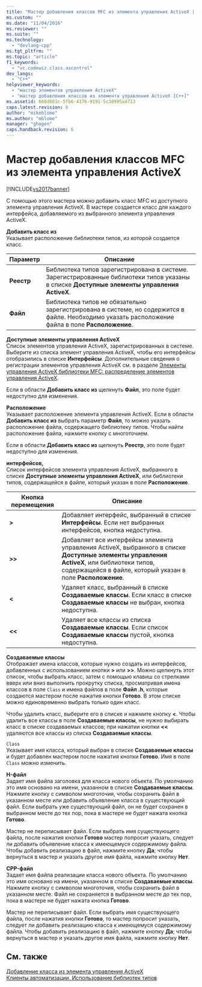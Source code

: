 ```yaml
---
title: "Мастер добавления классов MFC из элемента управления ActiveX | Microsoft Docs"
ms.custom: ""
ms.date: "11/04/2016"
ms.reviewer: ""
ms.suite: ""
ms.technology: 
  - "devlang-cpp"
ms.tgt_pltfrm: ""
ms.topic: "article"
f1_keywords: 
  - "vc.codewiz.class.axcontrol"
dev_langs: 
  - "C++"
helpviewer_keywords: 
  - "мастер элементов управления ActiveX"
  - "мастер добавления классов из элемента управления ActiveX [C++]"
ms.assetid: 668d801c-5fb6-4176-9191-5c38995a4713
caps.latest.revision: 6
author: "mikeblome"
ms.author: "mblome"
manager: "ghogen"
caps.handback.revision: 6
---
```

# Мастер добавления классов MFC из элемента управления ActiveX
[!INCLUDE[vs2017banner](../assembler/inline/includes/vs2017banner.md)]

С помощью этого мастера можно добавить класс MFC из доступного элемента управления ActiveX.  В мастере создается класс для каждого интерфейса, добавляемого из выбранного элемента управления ActiveX.  
  
 **Добавить класс из**  
 Указывает расположение библиотеки типов, из которой создается класс.  
  
|Параметр|Описание|  
|--------------|--------------|  
|**Реестр**|Библиотека типов зарегистрирована в системе.  Зарегистрированные библиотеки типов указаны в списке **Доступные элементы управления ActiveX**.|  
|**Файл**|Библиотека типов не обязательно зарегистрирована в системе, но содержится в файле.  Необходимо указать расположение файла в поле **Расположение**.|  
  
 **Доступные элементы управления ActiveX**  
 Список элементов управления ActiveX, зарегистрированных в системе.  Выберите из списка элемент управления ActiveX, чтобы его интерфейсы отобразились в списке **Интерфейсы**.  Дополнительные сведения о регистрации элементов управления ActiveX см. в разделе [Элементы управления ActiveX библиотеки MFC: распределение элементов управления ActiveX](../mfc/mfc-activex-controls-distributing-activex-controls.md).  
  
 Если в области **Добавить класс из** щелкнуть **Файл**, это поле будет недоступно для изменения.  
  
 **Расположение**  
 Указывает расположение элемента управления ActiveX.  Если в области **Добавить класс из** выбрать параметр **Файл**, то можно указать расположение файла, содержащего библиотеку типов.  Чтобы найти расположение файла, нажмите кнопку с многоточием.  
  
 Если в области **Добавить класс из** щелкнуть **Реестр**, это поле будет недоступно для изменения.  
  
 **интерфейсов,**  
 Список интерфейсов элемента управления ActiveX, выбранного в списке **Доступные элементы управления ActiveX**, или библиотеки типов, содержащейся в файле, который указан в поле **Расположение**.  
  
|Кнопка перемещения|Описание|  
|------------------------|--------------|  
|**\>**|Добавляет интерфейс, выбранный в списке **Интерфейсы**.  Если нет выбранных интерфейсов, кнопка недоступна.|  
|**\>\>**|Добавляет все интерфейсы элемента управления ActiveX, выбранного в списке **Доступные элементы управления ActiveX**, или библиотеки типов, содержащейся в файле, который указан в поле **Расположение**.|  
|**\<**|Удаляет класс, выбранный в списке **Создаваемые классы**.  Если класс в списке **Создаваемые классы** не выбран, кнопка недоступна.|  
|**\<\<**|Удаляет все классы из списка **Создаваемые классы**.  Если список **Создаваемые классы** пустой, кнопка недоступна.|  
  
 **Создаваемые классы**  
 Отображает имена классов, которые нужно создать из интерфейсов, добавленных с использованием кнопки **\>** или **\>\>**.  Можно щелкнуть этот список, чтобы выбрать класс, затем с помощью клавиш со стрелками вверх или вниз выполнить прокрутку списка, просматривая имена классов в поле `Class` и имена файлов в поле **Файл .h**, которые создаются мастером после нажатия кнопки **Готово**.  В этом списке можно единовременно выбрать только один класс.  
  
 Чтобы удалить класс, выберите его в списке и нажмите кнопку **\<**.  Чтобы удалить все классы в поле **Создаваемые классы**, не нужно выбирать класс в списке создаваемых классов; при нажатии кнопки **\<\<** удаляются все классы из списка **Создаваемые классы**.  
  
 `Class`  
 Указывает имя класса, который выбран в списке **Создаваемые классы** и будет добавлен мастером после нажатия кнопки **Готово**.  Имя в поле `Class` можно изменить.  
  
 **H\-файл**  
 Задает имя файла заголовка для класса нового объекта.  По умолчанию это имя основано на имени, указанном в списке **Создаваемые классы**.  Нажмите кнопку с символом многоточия, чтобы сохранить файл в указанном месте или добавить объявление класса в существующий файл.  Если выбрать уже существующий файл, он не будет сохранен в выбранном месте до тех пор, пока в мастере не будет нажата кнопка **Готово**.  
  
 Мастер не переписывает файл.  Если выбрать имя существующего файла, после нажатия кнопки **Готово** мастер попросит указать, следует ли добавить объявление класса к имеющемуся содержимому файла.  Чтобы добавить реализацию в файл, нажмите кнопку **Да**; чтобы вернуться в мастер и указать другое имя файла, нажмите кнопку **Нет**.  
  
 **CPP\-файл**  
 Задает имя файла реализации класса нового объекта.  По умолчанию это имя основано на имени, указанном в списке **Создаваемые классы**.  Нажмите кнопку с символом многоточия, чтобы сохранить файл в указанном месте.  Файл не сохраняется в выбранном месте до тех пор, пока в мастере не будет нажата кнопка **Готово**.  
  
 Мастер не переписывает файл.  Если выбрать имя существующего файла, после нажатия кнопки **Готово**, то мастер попросит указать, следует ли добавить реализацию класса к имеющемуся содержимому файла.  Чтобы добавить реализацию в файл, нажмите кнопку **Да**; чтобы вернуться в мастер и указать другое имя файла, нажмите кнопку **Нет**.  
  
## См. также  
 [Добавление класса из элемента управления ActiveX](../ide/adding-a-class-from-an-activex-control-visual-cpp.md)   
 [Клиенты автоматизации. Использование библиотек типов](../Topic/Automation%20Clients:%20Using%20Type%20Libraries.md)